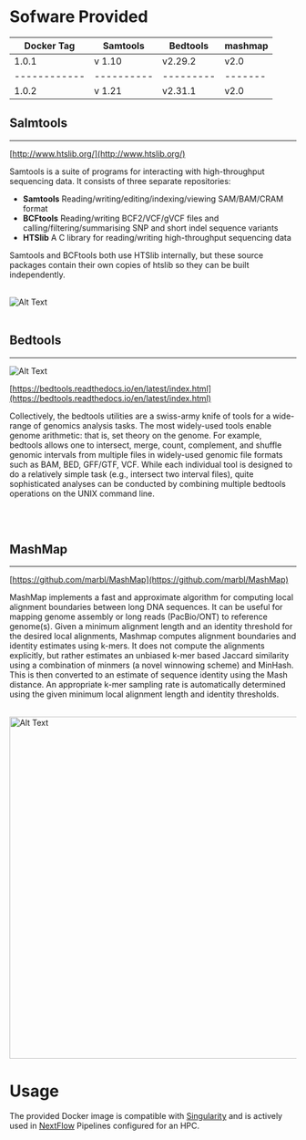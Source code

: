 # Sofware Provided

| Docker Tag | Samtools | Bedtools | mashmap |
|------------|----------|--------- | ------- |
| 1.0.1      | v 1.10   | v2.29.2  | v2.0    |
|------------|----------|--------- | ------- |
| 1.0.2      | v 1.21   | v2.31.1  | v2.0    |

## Salmtools
---

[http://www.htslib.org/](http://www.htslib.org/)

Samtools is a suite of programs for interacting with high-throughput sequencing data. It consists of three separate repositories:

* __Samtools__ Reading/writing/editing/indexing/viewing SAM/BAM/CRAM format
* __BCFtools__ Reading/writing BCF2/VCF/gVCF files and calling/filtering/summarising SNP and short indel sequence variants
* __HTSlib__ A C library for reading/writing high-throughput sequencing data

Samtools and BCFtools both use HTSlib internally, but these source packages contain their own copies of htslib so they can be built independently.

<br>

<img src="https://ars.els-cdn.com/content/image/3-s2.0-B9780124047488000095-f09-09-9780124047488.jpg" alt="Alt Text">

<br>
<br>

## Bedtools
---

<img src="https://bedtools.readthedocs.io/en/latest/_static/bedtools.swiss.png" alt="Alt Text" >

[https://bedtools.readthedocs.io/en/latest/index.html](https://bedtools.readthedocs.io/en/latest/index.html)

Collectively, the bedtools utilities are a swiss-army knife of tools for a wide-range of genomics analysis tasks. The most widely-used tools enable genome arithmetic: that is, set theory on the genome. For example, bedtools allows one to intersect, merge, count, complement, and shuffle genomic intervals from multiple files in widely-used genomic file formats such as BAM, BED, GFF/GTF, VCF. While each individual tool is designed to do a relatively simple task (e.g., intersect two interval files), quite sophisticated analyses can be conducted by combining multiple bedtools operations on the UNIX command line.

<br>
<br>

## MashMap
---


[https://github.com/marbl/MashMap](https://github.com/marbl/MashMap)

MashMap implements a fast and approximate algorithm for computing local alignment boundaries between long DNA sequences. It can be useful for mapping genome assembly or long reads (PacBio/ONT) to reference genome(s). Given a minimum alignment length and an identity threshold for the desired local alignments, Mashmap computes alignment boundaries and identity estimates using k-mers. It does not compute the alignments explicitly, but rather estimates an unbiased k-mer based Jaccard similarity using a combination of minmers (a novel winnowing scheme) and MinHash. This is then converted to an estimate of sequence identity using the Mash distance. An appropriate k-mer sampling rate is automatically determined using the given minimum local alignment length and identity thresholds.

<br>

<img src="https://camo.githubusercontent.com/4a4e8810efb65af7eb813da9914e20a88416e3dd0ce277cb282652999aa95baa/68747470733a2f2f692e706f7374696d672e63632f48736b4a4e7a4e672f726561646d652d6d6173686d61702e6a7067" alt="Alt Text" width="600" height="600" >

<br>

# Usage

The provided Docker image is compatible with [Singularity](https://sylabs.io/docs/) and is actively used in [NextFlow](https://www.nextflow.io/) Pipelines configured for an HPC.